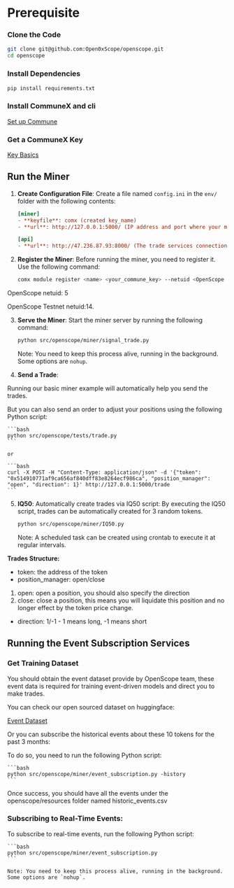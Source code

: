

# Prerequisite

### Clone the Code

```bash
git clone git@github.com:Open0xScope/openscope.git
cd openscope
```

### Install Dependencies

```bash
pip install requirements.txt
```

### Install CommuneX and cli

[Set up Commune](https://communeai.org/docs/installation/setup-commune)

### Get a CommuneX Key

[Key Basics](https://communeai.org/docs/working-with-keys/key-basics)

## Run the Miner

1. **Create Configuration File**: Create a file named `config.ini` in the `env/` folder with the following contents:

    ```ini
    [miner]
    - **keyfile**: comx (created key_name)
    - **url**: http://127.0.0.1:5000/ (IP address and port where your miner service is running)
   
    [api]
    - **url**: http://47.236.87.93:8000/ (The trade services connection)
    ```

2. **Register the Miner**: Before running the miner, you need to register it. Use the following command:

    ```bash
    comx module register <name> <your_commune_key> --netuid <OpenScope netuid>
    ```

OpenScope netuid: 5

OpenScope Testnet netuid:14.

3. **Serve the Miner**: Start the miner server by running the following command:

    ```bash
    python src/openscope/miner/signal_trade.py
    ```

   Note: You need to keep this process alive, running in the background. Some options are `nohup`.

4. **Send a Trade**:

Running our basic miner example will automatically help you send the trades.

But you can also send an order to adjust your positions using the following Python script:

    ```bash
    python src/openscope/tests/trade.py
    ```

    or

    ```bash
    curl -X POST -H "Content-Type: application/json" -d '{"token": "0x514910771af9ca656af840dff83e8264ecf986ca", "position_manager": "open", "direction": 1}' http://127.0.0.1:5000/trade
    ```

5. **IQ50**: Automatically create trades via IQ50 script:
   By executing the IQ50 script, trades can be automatically created for 3 random tokens.
    ```bash
    python src/openscope/miner/IQ50.py
    ```
   Note:  A scheduled task can be created using crontab to execute it at regular intervals.

**Trades Structure:**

- token: the address of the token
- position_manager: open/close

1. open: open a position, you should also specify the direction
2. close: close a position, this means you will liquidate this position and no longer effect by the token price change.

- direction: 1/-1 - 1 means long, -1 means short

## Running the Event Subscription Services

### Get Training Dataset

You should obtain the event dataset provide by OpenScope team, these event data is required for training event-driven models and direct you to make trades.

You can check our open sourced dataset on huggingface:

[Event Dataset](https://huggingface.co/datasets/0xscope/web3-trading-analysis)

Or you can subscribe the historical events about these 10 tokens for the past 3 months:

To do so, you need to run the following Python script:

    ```bash
    python src/openscope/miner/event_subscription.py -history
    ```

Once success, you should have all the events under the openscope/resources folder named historic_events.csv

### Subscribing to Real-Time Events:

To subscribe to real-time events, run the following Python script:

    ```bash
    python src/openscope/miner/event_subscription.py
    ```

    Note: You need to keep this process alive, running in the background. Some options are `nohup`.

